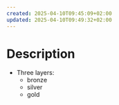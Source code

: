 ```yaml
---
created: 2025-04-10T09:45:09+02:00
updated: 2025-04-10T09:49:32+02:00
---
```

# Description
- Three layers:
	- bronze
	- silver
	- gold